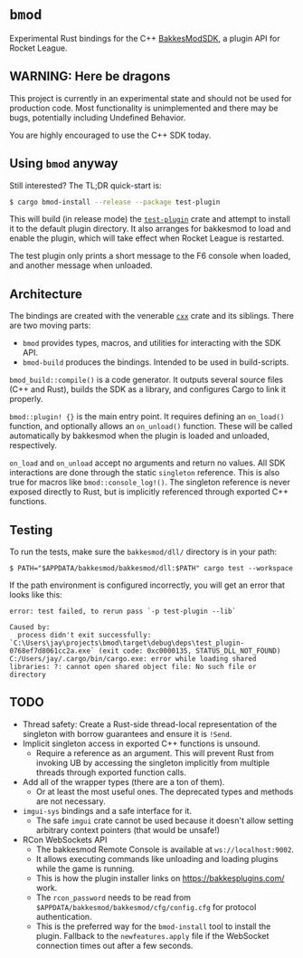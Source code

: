 # `bmod`

Experimental Rust bindings for the C++ [BakkesModSDK](https://github.com/bakkesmodorg/BakkesModSDK), a plugin API for Rocket League.


## WARNING: Here be dragons

This project is currently in an experimental state and should not be used for production code. Most functionality is unimplemented and there may be bugs, potentially including Undefined Behavior.

You are highly encouraged to use the C++ SDK today.


## Using `bmod` anyway

Still interested? The TL;DR quick-start is:

```bash
$ cargo bmod-install --release --package test-plugin
```

This will build (in release mode) the [`test-plugin`](./examples/test-plugin/src/main.rs) crate and attempt to install it to the default plugin directory. It also arranges for bakkesmod to load and enable the plugin, which will take effect when Rocket League is restarted.

The test plugin only prints a short message to the F6 console when loaded, and another message when unloaded.


## Architecture

The bindings are created with the venerable [`cxx`](https://docs.rs/cxx) crate and its siblings. There are two moving parts:

- `bmod` provides types, macros, and utilities for interacting with the SDK API.
- `bmod-build` produces the bindings. Intended to be used in build-scripts.

`bmod_build::compile()` is a code generator. It outputs several source files (C++ and Rust), builds the SDK as a library, and configures Cargo to link it properly.

`bmod::plugin! {}` is the main entry point. It requires defining an `on_load()` function, and optionally allows an `on_unload()` function. These will be called automatically by bakkesmod when the plugin is loaded and unloaded, respectively.

`on_load` and `on_unload` accept no arguments and return no values. All SDK interactions are done through the static `singleton` reference. This is also true for macros like `bmod::console_log!()`. The singleton reference is never exposed directly to Rust, but is implicitly referenced through exported C++ functions.


## Testing

To run the tests, make sure the `bakkesmod/dll/` directory is in your path:

```
$ PATH="$APPDATA/bakkesmod/bakkesmod/dll:$PATH" cargo test --workspace
```

If the path environment is configured incorrectly, you will get an error that looks like this:

```
error: test failed, to rerun pass `-p test-plugin --lib`

Caused by:
  process didn't exit successfully: `C:\Users\jay\projects\bmod\target\debug\deps\test_plugin-0768ef7d8061cc2a.exe` (exit code: 0xc0000135, STATUS_DLL_NOT_FOUND)
C:/Users/jay/.cargo/bin/cargo.exe: error while loading shared libraries: ?: cannot open shared object file: No such file or directory
```


## TODO

- Thread safety: Create a Rust-side thread-local representation of the singleton with borrow guarantees and ensure it is `!Send`.
- Implicit singleton access in exported C++ functions is unsound.
  - Require a reference as an argument. This will prevent Rust from invoking UB by accessing the singleton implicitly from multiple threads through exported function calls.
- Add all of the wrapper types (there are a ton of them).
  - Or at least the most useful ones. The deprecated types and methods are not necessary.
- `imgui-sys` bindings and a safe interface for it.
  - The safe `imgui` crate cannot be used because it doesn't allow setting arbitrary context pointers (that would be unsafe!)
- RCon WebSockets API
  - The bakkesmod Remote Console is available at `ws://localhost:9002`.
  - It allows executing commands like unloading and loading plugins while the game is running.
  - This is how the plugin installer links on https://bakkesplugins.com/ work.
  - The `rcon_password` needs to be read from `$APPDATA/bakkesmod/bakkesmod/cfg/config.cfg` for protocol authentication.
  - This is the preferred way for the `bmod-install` tool to install the plugin. Fallback to the `newfeatures.apply` file if the WebSocket connection times out after a few seconds.
